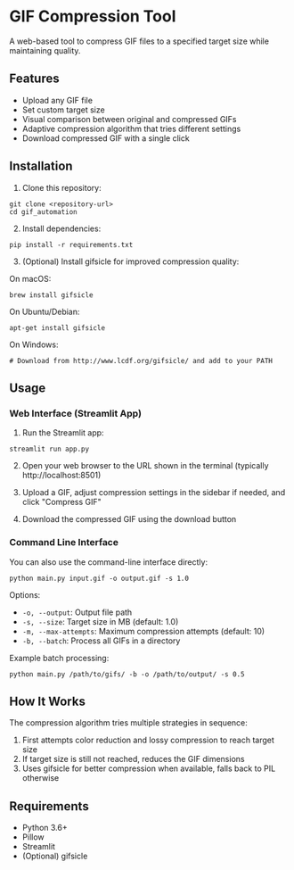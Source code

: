 # GIF Compression Tool

A web-based tool to compress GIF files to a specified target size while maintaining quality.

## Features

- Upload any GIF file
- Set custom target size
- Visual comparison between original and compressed GIFs
- Adaptive compression algorithm that tries different settings
- Download compressed GIF with a single click

## Installation

1. Clone this repository:
```
git clone <repository-url>
cd gif_automation
```

2. Install dependencies:
```
pip install -r requirements.txt
```

3. (Optional) Install gifsicle for improved compression quality:

On macOS:
```
brew install gifsicle
```

On Ubuntu/Debian:
```
apt-get install gifsicle
```

On Windows:
```
# Download from http://www.lcdf.org/gifsicle/ and add to your PATH
```

## Usage

### Web Interface (Streamlit App)

1. Run the Streamlit app:
```
streamlit run app.py
```

2. Open your web browser to the URL shown in the terminal (typically http://localhost:8501)

3. Upload a GIF, adjust compression settings in the sidebar if needed, and click "Compress GIF"

4. Download the compressed GIF using the download button

### Command Line Interface

You can also use the command-line interface directly:

```
python main.py input.gif -o output.gif -s 1.0
```

Options:
- `-o, --output`: Output file path
- `-s, --size`: Target size in MB (default: 1.0)
- `-m, --max-attempts`: Maximum compression attempts (default: 10)
- `-b, --batch`: Process all GIFs in a directory

Example batch processing:
```
python main.py /path/to/gifs/ -b -o /path/to/output/ -s 0.5
```

## How It Works

The compression algorithm tries multiple strategies in sequence:

1. First attempts color reduction and lossy compression to reach target size
2. If target size is still not reached, reduces the GIF dimensions
3. Uses gifsicle for better compression when available, falls back to PIL otherwise

## Requirements

- Python 3.6+
- Pillow
- Streamlit
- (Optional) gifsicle